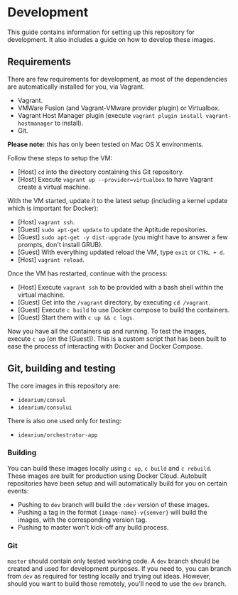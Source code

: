 # Development

This guide contains information for setting up this repository for development. It also includes a guide on how to develop these images.

## Requirements

There are few requirements for development, as most of the dependencies are automatically installed for you, via Vagrant.

- Vagrant.
- VMWare Fusion (and Vagrant-VMware provider plugin) or Virtualbox.
- Vagrant Host Manager plugin (execute `vagrant plugin install vagrant-hostmanager` to install).
- Git.

__Please note:__ this has only been tested on Mac OS X environments.

Follow these steps to setup the VM:

- [Host]    `cd` into the directory containing this Git repository.
- [Host]    Execute `vagrant up --provider=virtualbox` to have Vagrant create a virtual machine.

With the VM started, update it to the latest setup (including a kernel update which is important for Docker):

- [Host]    `vagrant ssh`.
- [Guest]   `sudo apt-get update` to update the Aptitude repositories.
- [Guest]   `sudo apt-get -y dist-upgrade` (you might have to answer a few prompts, don't install GRUB).
- [Guest]   With everything updated reload the VM, type `exit` or `CTRL + d`.
- [Host]    `vagrant reload`.

Once the VM has restarted, continue with the process:

- [Host]    Execute `vagrant ssh` to be provided with a bash shell within the virtual machine.
- [Guest]   Get into the `/vagrant` directory, by executing `cd /vagrant`.
- [Guest]   Execute `c build` to use Docker compose to build the containers.
- [Guest]   Start them with `c up && c logs`.

Now you have all the containers up and running. To test the images, execute `c up` (on the [Guest]). This is a custom script that has been built to ease the process of interacting with Docker and Docker Compose.

## Git, building and testing

The core images in this repository are:

- `idearium/consul`
- `idearium/consului`

There is also one used only for testing:

- `idearium/orchestrator-app`

### Building

You can build these images locally using `c up`, `c build` and `c rebuild`. These images are built for production using Docker Cloud. Autobuilt repositories have been setup and will automatically build for you on certain events:

- Pushing to `dev` branch will build the `:dev` version of these images.
- Pushing a tag in the format `{image-name}-v{semver}` will build the images, with the corresponding version tag.
- Pushing to master won't kick-off any build process.

### Git

`master` should contain only tested working code. A `dev` branch should be created and used for development purposes. If you need to, you can branch from `dev` as required for testing locally and trying out ideas. However, should you want to build those remotely, you'll need to use the `dev` branch.
